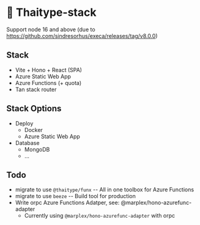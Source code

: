 # 🚀 Thaitype-stack

Support node 16 and above (due to https://github.com/sindresorhus/execa/releases/tag/v8.0.0)

## Stack
- Vite + Hono + React (SPA)
- Azure Static Web App
- Azure Functions (+ quota)
- Tan stack router

## Stack Options
- Deploy
  - Docker
  - Azure Static Web App
- Database
  - MongoDB
  - ...

## Todo
- migrate to use `@thaitype/funx` -- All in one toolbox for Azure Functions
- migrate to use `beeze` -- Build tool for production
- Write orpc Azure Functions Adatper, see: @marplex/hono-azurefunc-adapter
  - Currently using `@marplex/hono-azurefunc-adapter` with orpc